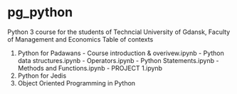 # pg_python
Python 3 course for the students of Techncial University of Gdansk, Faculty of Management and Economics
Table of contexts

1. Python for Padawans 
        - Course introduction & overivew.ipynb
        - Python data structures.ipynb
        - Operators.ipynb
        - Python Statements.ipynb
        - Methods and Functions.ipynb
        - PROJECT 1.ipynb
1. Python for Jedis
1. Object Oriented Programming in Python
